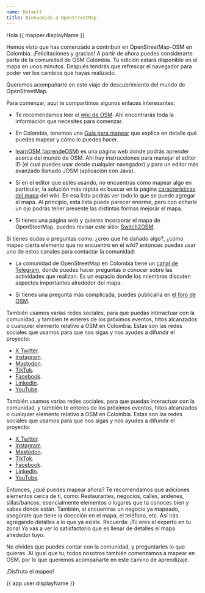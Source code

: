 ```yaml
---
name: Default
title: Bienvenido a OpenStreetMap
---
```


Hola {{ mapper.displayName }}

Hemos visto que has comenzado a contribuir en OpenStreetMap-OSM en Colombia.
¡Felicitaciones y gracias!
A partir de ahora puedes considerarte parte de la comunidad de OSM Colombia.
Tu edición estará disponible en el mapa en unos minutos.
Después tendrás que refrescar el navegador para poder ver los cambios que hayas realizado.

Queremos acompañarte en este viaje de descubrimiento del mundo de OpenStreetMap.

Para comenzar, aquí te compartimos algunos enlaces interesantes:

* Te recomendamos leer el [wiki de OSM](https://wiki.openstreetmap.org/wiki/ES:P%C3%A1gina_principal).
Ahí encontrarás toda la información que necesites para comenzar.

* En Colombia, tenemos una [Guía para mapear](https://wiki.openstreetmap.org/wiki/ES:Colombia/Gu%C3%ADa_para_mapear) que explica en detalle qué puedes mapear y cómo lo puedes hacer.

* [learnOSM (aprendeOSM)](https://learnosm.org/es/) es una página web donde podrás aprender acerca del mundo de OSM.
Ahí hay instrucciones para manejar el editor iD (el cual puedes usar desde cualquier navegador) y para un editor más avanzado llamado JOSM (aplicación con Java).

* Si en el editor que estés usando, no encuentras cómo mapear algo en particular, la solución más rápida es buscar en la página [características del mapa](https://wiki.openstreetmap.org/wiki/ES:Caracter%C3%ADsticas_del_mapa) del wiki.
En esa lista podrás ver todo lo que se puede agregar al mapa.
Al principio, esta lista puede parecer enorme, pero con echarle un ojo podrás tener presente las distintas formas mejorar el mapa.

* Si tienes una página web y quieres incorporar el mapa de OpenSteetMap, puedes revisar este sitio: [Switch2OSM](https://switch2osm.org/).

Si tienes dudas o preguntas como:
¿creo que he dañado algo?, ¿cómo mapeo cierta elemento que no encuentro en el wiki? entonces puedes usar uno de estos canales para contactar la comunidad:

* La comunidad de OpenStreetMap en Colombia tiene un [canal de Telegram](https://telegram.me/osmco), donde puedes hacer preguntas o conocer sobre las actividades que realizan. Es un espacio donde los miembros discuten aspectos importantes alrededor del mapa.

* Si tienes una pregunta más complicada, puedes publicarla en [el foro de OSM](https://community.openstreetmap.org).

También usamos varias redes sociales, para que puedas interactuar con la comunidad, y también te enteres de los próximos eventos, hitos alcanzados o cualquier elemento relativo a OSM en Colombia. Estas son las redes sociales que usamos para que nos sigas y nos ayudes a difundir el proyecto:

* [X Twitter](https://twitter.com/OSM_Colombia).
* [Instagram](https://www.instagram.com/osm_colombia/).
* [Mastodon](https://en.osm.town/@OSM_Colombia).
* [TikTok](https://www.tiktok.com/@osm_colombia).
* [Facebook](https://www.facebook.com/groups/OsmCol/).
* [LinkedIn](https://www.linkedin.com/groups/13038204/).
* [YouTube](https://www.youtube.com/@OSM_Colombia).

También usamos varias redes sociales, para que puedas interactuar con la comunidad, y también te enteres de los próximos eventos, hitos alcanzados o cualquier elemento relativo a OSM en Colombia. Estas son las redes sociales que usamos para que nos sigas y nos ayudes a difundir el proyecto:

* [X Twitter](https://twitter.com/OSM_Colombia).
* [Instagram](https://www.instagram.com/osm_colombia/).
* [Mastodon](https://en.osm.town/@OSM_Colombia).
* [TikTok](https://www.tiktok.com/@osm_colombia).
* [Facebook](https://www.facebook.com/groups/OsmCol/).
* [LinkedIn](https://www.linkedin.com/groups/13038204/).
* [YouTube](https://www.youtube.com/@OSM_Colombia).

Entonces, ¿qué puedes mapear ahora?
Te recomendamos que adiciones elementos cerca de ti, como:
Restaurantes, negocios, calles, andenes, sillas/bancos, esencialmente elementos o lugares que tú conoces bien y sabes dónde están.
También, si encuentras un negocio ya mapeado, asegúrate que tiene la dirección en el mapa, el teléfono, etc.
Así irás agregando detalles a lo que ya existe.
Recuerda: ¡Tú eres el experto en tu zona!
Ya vas a ver lo satisfactorio que es llenar de detalles el mapa alrededor tuyo.

No olvides que puedes contar con la comunidad, y preguntarles lo que quieras.
Al igual que tu, todos nosotros también comenzamos a mapear en OSM, por lo que queremos acompañarte en este camino de aprendizaje.

¡Disfruta el mapeo!



{{ app.user.displayName }}
